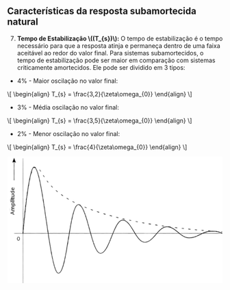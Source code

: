 ## Características da resposta subamortecida natural

<div class="grid-50-50 small">

<div class="grid-element">

7. **Tempo de Estabilização \\((T_{s})\\):** O tempo de estabilização é o tempo necessário para que a resposta atinja e permaneça dentro de uma faixa aceitável ao redor do valor final. Para sistemas subamortecidos, o tempo de estabilização pode ser maior em comparação com sistemas criticamente amortecidos. Ele pode ser dividido em 3 tipos:

- 4% - Maior oscilação no valor final:

\\[
\begin{align}
T_{s} = \frac{3,2}{\zeta\omega_{0}}
\end{align}
\\]

- 3% - Média oscilação no valor final:

\\[
\begin{align}
T_{s} = \frac{3,5}{\zeta\omega_{0}}
\end{align}
\\]

- 2% - Menor oscilação no valor final:

\\[
\begin{align}
T_{s} = \frac{4}{\zeta\omega_{0}}
\end{align}
\\]

</div>

<div class="grid-element">

<!-- _class: transparent -->
![grid-img](./img/grafico-subamortecida.png)

</div>


</div>